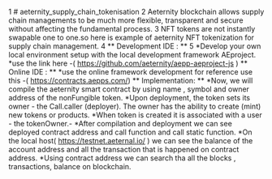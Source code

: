 1 # aeternity_supply_chain_tokenisation
2 Aeternity blockchain allows supply chain managements to be much more flexible, transparent and secure without affecting the fundamental process.
3 NFT tokens are not instantly swapable one to one.so here is example of aeternity NFT tokenization for supply chain management.
4 ** Development IDE : **
5 *Develop your own local environment setup with the local development framework AEproject.
*use the link here -( https://github.com/aeternity/aepp-aeproject-js )
** Online IDE : **
*use the online framework development for reference use this -( https://contracts.aepps.com/)
** Implementation: **
*Now, we will compile the aeternity smart contract by using name , symbol and owner address of the nonFungible token. 
*Upon deployment, the token sets its owner - the Call.caller (deployer). The owner has   the ability to create (mint) new tokens or products.
*When token is created it is associated with a user - the tokenOwner.-
*After compilation and deployment we can see deployed contract address and call function  and call static function.
*On the local host( https://testnet.aeternal.io/ ) we can see the  balance of the account address and all the transaction that is happened on contract address.
*Using contract address we can search tha all the blocks , transactions, balance on blockchain.


